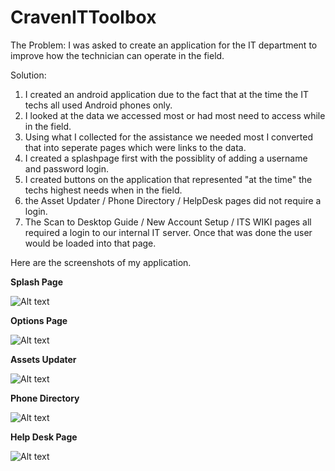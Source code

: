# CravenITToolbox

The Problem:
I was asked to create an application for the IT department to improve how the technician can operate in the field.  

Solution:
1. I created an android application due to the fact that at the time the IT techs all used Android phones only.  
2. I looked at the data we accessed most or had most need to access while in the field.  
3. Using what I collected for the assistance we needed most I converted that into seperate pages which were links to the data.
4. I created a splashpage first with the possiblity of adding a username and password login.
5. I created buttons on the application that represented "at the time" the techs highest needs when in the field.
6. the Asset Updater / Phone Directory / HelpDesk pages did not require a login.
7. The Scan to Desktop Guide / New Account Setup / ITS WIKI pages all required a login to our internal IT server.  Once that was done the user would be loaded into that page.

Here are the screenshots of my application.

**Splash Page**


![Alt text](https://github.com/davidbell1751/CravenITToolbox/blob/master/Screenshot_20211206-104437_Craven%20IT%20Toolbox.jpg?raw=true "Splash Page")

**Options Page**


![Alt text](https://github.com/davidbell1751/CravenITToolbox/blob/master/Screenshot_20211206-104558_Craven%20IT%20Toolbox.jpg?raw=true "Options Page")

**Assets Updater**

![Alt text](https://github.com/davidbell1751/CravenITToolbox/blob/master/Screenshot_20211206-105352_Craven%20IT%20Toolbox.jpg?raw=true "Assets Updater Page")

**Phone Directory**

![Alt text](https://github.com/davidbell1751/CravenITToolbox/blob/master/Screenshot_20211206-phone_Craven%20IT%20Toolbox.jpg?raw=true "Phone Directory Page")


**Help Desk Page**

![Alt text](https://github.com/davidbell1751/CravenITToolbox/blob/master/Screenshot_20211206-helpdesk_Chrome.jpg?raw=true "Help Desk Page")



